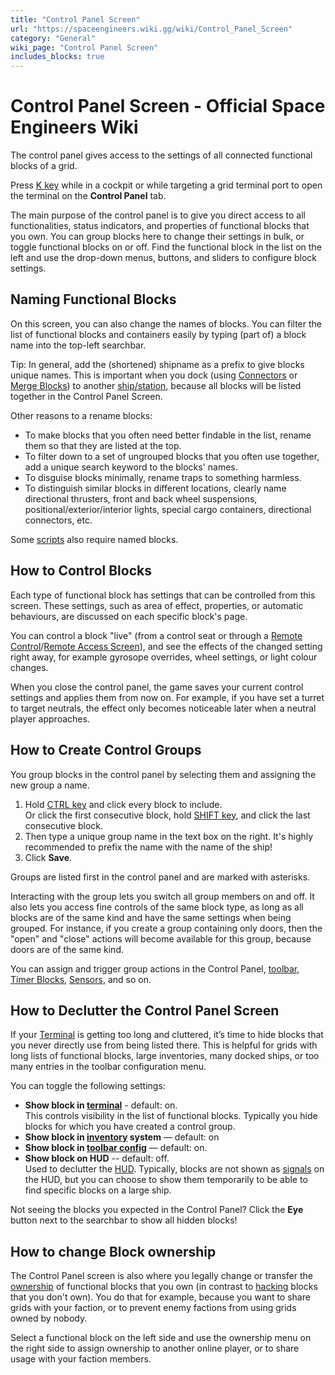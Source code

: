 ```yaml
---
title: "Control Panel Screen"
url: "https://spaceengineers.wiki.gg/wiki/Control_Panel_Screen"
category: "General"
wiki_page: "Control Panel Screen"
includes_blocks: true
---
```


# Control Panel Screen - Official Space Engineers Wiki

The control panel gives access to the settings of all connected functional blocks of a grid.

Press [K key](https://spaceengineers.wiki.gg/wiki/Key_Bindings "Key Bindings") while in a cockpit or while targeting a grid terminal port to open the terminal on the **Control Panel** tab.

The main purpose of the control panel is to give you direct access to all functionalities, status indicators, and properties of functional blocks that you own. You can group blocks here to change their settings in bulk, or toggle functional blocks on or off. Find the functional block in the list on the left and use the drop-down menus, buttons, and sliders to configure block settings.

## Naming Functional Blocks

On this screen, you can also change the names of blocks. You can filter the list of functional blocks and containers easily by typing (part of) a block name into the top-left searchbar.

Tip: In general, add the (shortened) shipname as a prefix to give blocks unique names. This is important when you dock (using [Connectors](https://spaceengineers.wiki.gg/wiki/Connector "Connector") or [Merge Blocks](https://spaceengineers.wiki.gg/wiki/Merge_Block "Merge Block")) to another [ship/station](https://spaceengineers.wiki.gg/wiki/Grid "Grid"), because all blocks will be listed together in the Control Panel Screen.

Other reasons to a rename blocks:

*   To make blocks that you often need better findable in the list, rename them so that they are listed at the top.
*   To filter down to a set of ungrouped blocks that you often use together, add a unique search keyword to the blocks' names.
*   To disguise blocks minimally, rename traps to something harmless.
*   To distinguish similar blocks in different locations, clearly name directional thrusters, front and back wheel suspensions, positional/exterior/interior lights, special cargo containers, directional connectors, etc.

Some [scripts](https://spaceengineers.wiki.gg/wiki/Scripts "Scripts") also require named blocks.

## How to Control Blocks

Each type of functional block has settings that can be controlled from this screen. These settings, such as area of effect, properties, or automatic behaviours, are discussed on each specific block's page.

You can control a block "live" (from a control seat or through a [Remote Control](https://spaceengineers.wiki.gg/wiki/Remote_Control "Remote Control")/[Remote Access Screen](https://spaceengineers.wiki.gg/wiki/Remote_Access_Screen "Remote Access Screen")), and see the effects of the changed setting right away, for example gyrosope overrides, wheel settings, or light colour changes.

When you close the control panel, the game saves your current control settings and applies them from now on. For example, if you have set a turret to target neutrals, the effect only becomes noticeable later when a neutral player approaches.

## How to Create Control Groups

You group blocks in the control panel by selecting them and assigning the new group a name.

1.  Hold [CTRL key](https://spaceengineers.wiki.gg/wiki/Key_Bindings "Key Bindings") and click every block to include.  
    Or click the first consecutive block, hold [SHIFT key](https://spaceengineers.wiki.gg/wiki/Key_Bindings "Key Bindings"), and click the last consecutive block.
2.  Then type a unique group name in the text box on the right. It's highly recommended to prefix the name with the name of the ship!
3.  Click **Save**.

Groups are listed first in the control panel and are marked with asterisks.

Interacting with the group lets you switch all group members on and off. It also lets you access fine controls of the same block type, as long as all blocks are of the same kind and have the same settings when being grouped. For instance, if you create a group containing only doors, then the "open" and "close" actions will become available for this group, because doors are of the same kind.

You can assign and trigger group actions in the Control Panel, [toolbar](https://spaceengineers.wiki.gg/wiki/Tool_Bar "Tool Bar"), [Timer Blocks](https://spaceengineers.wiki.gg/wiki/Timer_Block "Timer Block"), [Sensors](https://spaceengineers.wiki.gg/wiki/Sensor "Sensor"), and so on.

## How to Declutter the Control Panel Screen

If your [Terminal](https://spaceengineers.wiki.gg/wiki/Terminal "Terminal") is getting too long and cluttered, it’s time to hide blocks that you never directly use from being listed there. This is helpful for grids with long lists of functional blocks, large inventories, many docked ships, or too many entries in the toolbar configuration menu.

You can toggle the following settings:

*   **Show block in [terminal](https://spaceengineers.wiki.gg/wiki/Terminal "Terminal")** - default: on.  
    This controls visibility in the list of functional blocks. Typically you hide blocks for which you have created a control group.
*   **Show block in [inventory](https://spaceengineers.wiki.gg/wiki/Inventory "Inventory") system** — default: on
*   **Show block in [toolbar config](https://spaceengineers.wiki.gg/wiki/Tool_Bar "Tool Bar")** — default: on.
*   **Show block on HUD** -- default: off.  
    Used to declutter the [HUD](https://spaceengineers.wiki.gg/wiki/HUD "HUD"). Typically, blocks are not shown as [signals](https://spaceengineers.wiki.gg/wiki/Signal "Signal") on the HUD, but you can choose to show them temporarily to be able to find specific blocks on a large ship.

Not seeing the blocks you expected in the Control Panel? Click the **Eye** button next to the searchbar to show all hidden blocks!

## How to change Block ownership

The Control Panel screen is also where you legally change or transfer the [ownership](https://spaceengineers.wiki.gg/wiki/Ownership "Ownership") of functional blocks that you own (in contrast to [hacking](https://spaceengineers.wiki.gg/wiki/Hacking "Hacking") blocks that you don't own). You do that for example, because you want to share grids with your faction, or to prevent enemy factions from using grids owned by nobody.

Select a functional block on the left side and use the ownership menu on the right side to assign ownership to another online player, or to share usage with your faction members.
